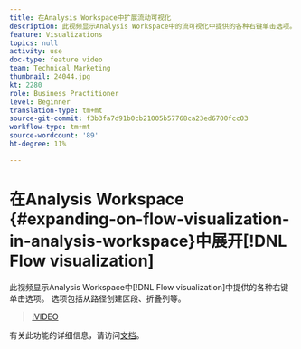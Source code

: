 ```yaml
---
title: 在Analysis Workspace中扩展流动可视化
description: 此视频显示Analysis Workspace中的流可视化中提供的各种右键单击选项。 选项包括从路径创建区段、折叠列等。
feature: Visualizations
topics: null
activity: use
doc-type: feature video
team: Technical Marketing
thumbnail: 24044.jpg
kt: 2280
role: Business Practitioner
level: Beginner
translation-type: tm+mt
source-git-commit: f3b3fa7d91b0cb21005b57768ca23ed6700fcc03
workflow-type: tm+mt
source-wordcount: '89'
ht-degree: 11%

---
```



# 在Analysis Workspace {#expanding-on-flow-visualization-in-analysis-workspace}中展开[!DNL Flow visualization]

此视频显示Analysis Workspace中[!DNL Flow visualization]中提供的各种右键单击选项。 选项包括从路径创建区段、折叠列等。

>[!VIDEO](https://video.tv.adobe.com/v/24044/?quality=12)

有关此功能的详细信息，请访问[文档](https://experienceleague.adobe.com/docs/analytics/analyze/analysis-workspace/visualizations/flow/flow.html?lang=en#analysis-workspace)。
